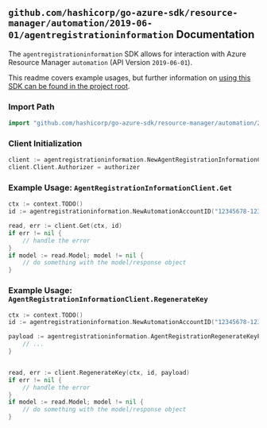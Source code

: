 
## `github.com/hashicorp/go-azure-sdk/resource-manager/automation/2019-06-01/agentregistrationinformation` Documentation

The `agentregistrationinformation` SDK allows for interaction with Azure Resource Manager `automation` (API Version `2019-06-01`).

This readme covers example usages, but further information on [using this SDK can be found in the project root](https://github.com/hashicorp/go-azure-sdk/tree/main/docs).

### Import Path

```go
import "github.com/hashicorp/go-azure-sdk/resource-manager/automation/2019-06-01/agentregistrationinformation"
```


### Client Initialization

```go
client := agentregistrationinformation.NewAgentRegistrationInformationClientWithBaseURI("https://management.azure.com")
client.Client.Authorizer = authorizer
```


### Example Usage: `AgentRegistrationInformationClient.Get`

```go
ctx := context.TODO()
id := agentregistrationinformation.NewAutomationAccountID("12345678-1234-9876-4563-123456789012", "example-resource-group", "automationAccountValue")

read, err := client.Get(ctx, id)
if err != nil {
	// handle the error
}
if model := read.Model; model != nil {
	// do something with the model/response object
}
```


### Example Usage: `AgentRegistrationInformationClient.RegenerateKey`

```go
ctx := context.TODO()
id := agentregistrationinformation.NewAutomationAccountID("12345678-1234-9876-4563-123456789012", "example-resource-group", "automationAccountValue")

payload := agentregistrationinformation.AgentRegistrationRegenerateKeyParameter{
	// ...
}


read, err := client.RegenerateKey(ctx, id, payload)
if err != nil {
	// handle the error
}
if model := read.Model; model != nil {
	// do something with the model/response object
}
```
